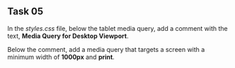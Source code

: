 ## Task 05
In the *styles.css* file, below the tablet media query, add a comment with the text, **Media Query for Desktop Viewport**.

Below the comment, add a media query that targets a screen with a minimum width of **1000px** and **print**.
